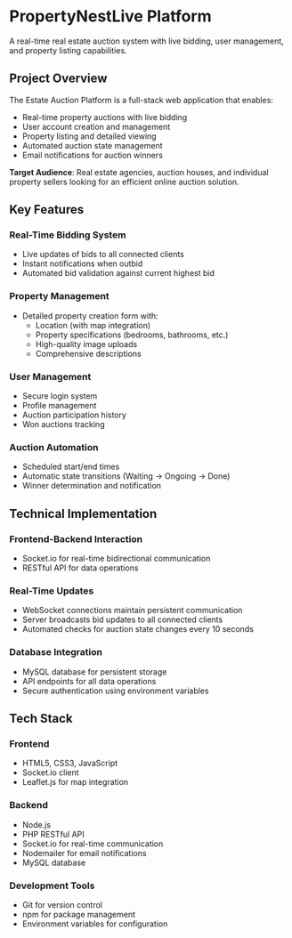 # PropertyNestLive Platform

A real-time real estate auction system with live bidding, user management, and property listing capabilities.

## Project Overview

The Estate Auction Platform is a full-stack web application that enables:
- Real-time property auctions with live bidding
- User account creation and management
- Property listing and detailed viewing
- Automated auction state management
- Email notifications for auction winners

**Target Audience**: Real estate agencies, auction houses, and individual property sellers looking for an efficient online auction solution.

## Key Features

### Real-Time Bidding System
- Live updates of bids to all connected clients
- Instant notifications when outbid
- Automated bid validation against current highest bid

### Property Management
- Detailed property creation form with:
  - Location (with map integration)
  - Property specifications (bedrooms, bathrooms, etc.)
  - High-quality image uploads
  - Comprehensive descriptions

### User Management
- Secure login system
- Profile management
- Auction participation history
- Won auctions tracking

### Auction Automation
- Scheduled start/end times
- Automatic state transitions (Waiting → Ongoing → Done)
- Winner determination and notification

## Technical Implementation

### Frontend-Backend Interaction
- Socket.io for real-time bidirectional communication
- RESTful API for data operations

### Real-Time Updates
- WebSocket connections maintain persistent communication
- Server broadcasts bid updates to all connected clients
- Automated checks for auction state changes every 10 seconds

### Database Integration
- MySQL database for persistent storage
- API endpoints for all data operations
- Secure authentication using environment variables

## Tech Stack

### Frontend
- HTML5, CSS3, JavaScript
- Socket.io client
- Leaflet.js for map integration

### Backend
- Node.js
- PHP RESTful API
- Socket.io for real-time communication
- Nodemailer for email notifications
- MySQL database

### Development Tools
- Git for version control
- npm for package management
- Environment variables for configuration
